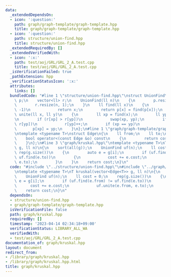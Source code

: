 ```yaml
---
data:
  _extendedDependsOn:
  - icon: ':question:'
    path: graph/graph-template/graph-template.hpp
    title: graph/graph-template/graph-template.hpp
  - icon: ':question:'
    path: structure/union-find.hpp
    title: structure/union-find.hpp
  _extendedRequiredBy: []
  _extendedVerifiedWith:
  - icon: ':x:'
    path: test/aoj/GRL/GRL_2_A.test.cpp
    title: test/aoj/GRL/GRL_2_A.test.cpp
  _isVerificationFailed: true
  _pathExtension: hpp
  _verificationStatusIcon: ':x:'
  attributes:
    links: []
  bundledCode: "#line 1 \"structure/union-find.hpp\"\nstruct UnionFind\n{\n    vector<ll>\
    \ p;\n    vector<ll> r;\n    UnionFind(ll n)\n    {\n        p.resize(n, -1);\n\
    \        r.resize(n, 1);\n    }\n    ll find(ll x)\n    {\n        if (p[x] ==\
    \ -1)\n            return x;\n        return p[x] = find(p[x]);\n    }\n    void\
    \ unite(ll x, ll y)\n    {\n        ll xp = find(x);\n        ll yp = find(y);\n\
    \n        if (r[xp] > r[yp])\n            swap(xp, yp);\n        if (r[xp] ==\
    \ r[yp])\n            r[yp]++;\n        if (xp == yp)\n            return;\n \
    \       p[xp] = yp;\n    }\n};\n#line 1 \"graph/graph-template/graph-template.hpp\"\
    \ntemplate <typename T>\nstruct Edge\n{\n    ll from;\n    ll to;\n    T cost;\n\
    \    bool operator<(const Edge &o) const\n    {\n        return cost < o.cost;\n\
    \    }\n};\n#line 3 \"graph/kruskal.hpp\"\ntemplate <typename T>\nT kruskal(vector<Edge<T>>\
    \ g, ll n)\n{\n    sort(all(g));\n    UnionFind uf(n);\n    ll cost = 0;\n   \
    \ rep(g.size())\n    {\n        auto e = g[i];\n        if (uf.find(e.from) !=\
    \ uf.find(e.to))\n        {\n            cost += e.cost;\n            uf.unite(e.from,\
    \ e.to);\n        }\n    }\n    return cost;\n}\n"
  code: "#include \"../structure/union-find.hpp\"\n#include \"../graph/graph-template/graph-template.hpp\"\
    \ntemplate <typename T>\nT kruskal(vector<Edge<T>> g, ll n)\n{\n    sort(all(g));\n\
    \    UnionFind uf(n);\n    ll cost = 0;\n    rep(g.size())\n    {\n        auto\
    \ e = g[i];\n        if (uf.find(e.from) != uf.find(e.to))\n        {\n      \
    \      cost += e.cost;\n            uf.unite(e.from, e.to);\n        }\n    }\n\
    \    return cost;\n}\n"
  dependsOn:
  - structure/union-find.hpp
  - graph/graph-template/graph-template.hpp
  isVerificationFile: false
  path: graph/kruskal.hpp
  requiredBy: []
  timestamp: '2023-04-14 02:34:18+09:00'
  verificationStatus: LIBRARY_ALL_WA
  verifiedWith:
  - test/aoj/GRL/GRL_2_A.test.cpp
documentation_of: graph/kruskal.hpp
layout: document
redirect_from:
- /library/graph/kruskal.hpp
- /library/graph/kruskal.hpp.html
title: graph/kruskal.hpp
---
```

